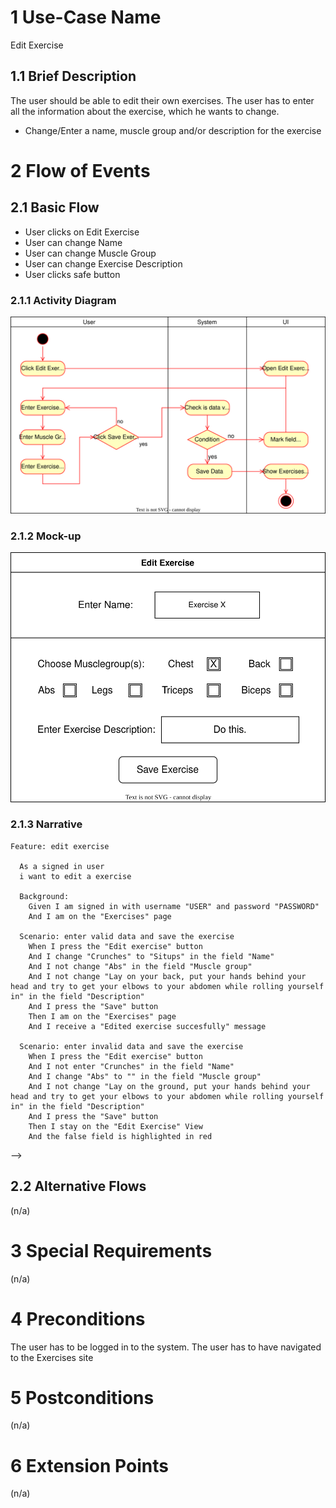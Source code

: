 # 1 Use-Case Name

Edit Exercise

## 1.1 Brief Description

The user should be able to edit their own exercises.
The user has to enter all the information about the exercise, which he wants to change.

- Change/Enter a name, muscle group and/or description for the exercise

# 2 Flow of Events

## 2.1 Basic Flow

- User clicks on Edit Exercise
- User can change Name
- User can change Muscle Group
- User can change Exercise Description
- User clicks safe button

### 2.1.1 Activity Diagram

![Create Edit](../ActivityDiagrams/Edit_Exercise.drawio.svg)

### 2.1.2 Mock-up

![Create Edit](../MockUps/MockUpEditExercise.drawio.svg)

### 2.1.3 Narrative

```gherkin
Feature: edit exercise

  As a signed in user
  i want to edit a exercise

  Background:
    Given I am signed in with username "USER" and password "PASSWORD"
    And I am on the "Exercises" page 

  Scenario: enter valid data and save the exercise
    When I press the "Edit exercise" button
    And I change "Crunches" to "Situps" in the field "Name"
    And I not change "Abs" in the field "Muscle group"
    And I not change "Lay on your back, put your hands behind your head and try to get your elbows to your abdomen while rolling yourself in" in the field "Description"
    And I press the "Save" button
    Then I am on the "Exercises" page
    And I receive a "Edited exercise succesfully" message

  Scenario: enter invalid data and save the exercise
    When I press the "Edit exercise" button
    And I not enter "Crunches" in the field "Name"
    And I change "Abs" to "" in the field "Muscle group"
    And I not change "Lay on the ground, put your hands behind your head and try to get your elbows to your abdomen while rolling yourself in" in the field "Description"
    And I press the "Save" button
    Then I stay on the "Edit Exercise" View
    And the false field is highlighted in red
```
-->
## 2.2 Alternative Flows

(n/a)

# 3 Special Requirements

(n/a)

# 4 Preconditions

The user has to be logged in to the system.
The user has to have navigated to the Exercises site

# 5 Postconditions

(n/a)

# 6 Extension Points

(n/a)
